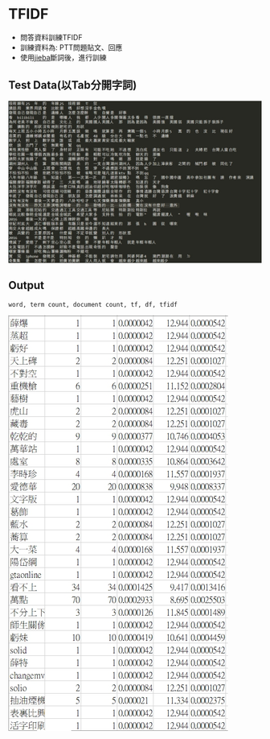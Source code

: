 # TFIDF

- 問答資料訓練TFIDF
- 訓練資料為: PTT問題貼文、回應
- 使用[jieba](https://github.com/huaban/jieba-analysis)斷詞後，進行訓練


## Test Data(以Tab分開字詞)
![image](https://github.com/YanHerChen/TFIDF/blob/master/readme/1554545985789.jpg)

## Output
    word, term count, document count, tf, df, tfidf
![image](https://github.com/YanHerChen/TFIDF/blob/master/readme/1554546404201.jpg)
